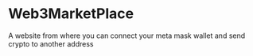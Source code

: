 # Web3MarketPlace
 A website from where you can connect your meta mask wallet and send crypto to another address
